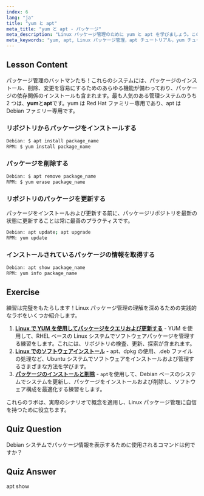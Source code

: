 ```yaml
---
index: 6
lang: "ja"
title: "yum と apt"
meta_title: "yum と apt - パッケージ"
meta_description: "Linux パッケージ管理のために yum と apt を学びましょう。この初心者向けチュートリアルで、Debian/RPM システムにソフトウェアをインストール、削除、更新しましょう。今日から始めましょう！"
meta_keywords: "yum, apt, Linux パッケージ管理，apt チュートリアル，yum チュートリアル，Linux コマンド，初心者ガイド，パッケージインストール"
---
```


## Lesson Content

パッケージ管理のバットマンたち！これらのシステムには、パッケージのインストール、削除、変更を容易にするためのあらゆる機能が備わっており、パッケージの依存関係のインストールも含まれます。最も人気のある管理システムのうち 2 つは、**yum**と**apt**です。yum は Red Hat ファミリー専用であり、apt は Debian ファミリー専用です。

### リポジトリからパッケージをインストールする

```bash
Debian: $ apt install package_name
RPM: $ yum install package_name
```

### パッケージを削除する

```bash
Debian: $ apt remove package_name
RPM: $ yum erase package_name
```

### リポジトリのパッケージを更新する

パッケージをインストールおよび更新する前に、パッケージリポジトリを最新の状態に更新することは常に最善のプラクティスです。

```bash
Debian: apt update; apt upgrade
RPM: yum update
```

### インストールされているパッケージの情報を取得する

```bash
Debian: apt show package_name
RPM: yum info package_name
```

## Exercise

練習は完璧をもたらします！Linux パッケージ管理の理解を深めるための実践的なラボをいくつか紹介します。

1. **[Linux で YUM を使用してパッケージをクエリおよび更新する](https://labex.io/ja/labs/rhel-query-and-update-packages-with-yum-in-linux-590869)** - YUM を使用して、RHEL ベースの Linux システムでソフトウェアパッケージを管理する練習をします。これには、リポジトリの検査、更新、探索が含まれます。
2. **[Linux でのソフトウェアインストール](https://labex.io/ja/labs/linux-software-installation-on-linux-18005)** - apt、dpkg の使用、.deb ファイルの処理など、Ubuntu システムでソフトウェアをインストールおよび管理するさまざまな方法を学びます。
3. **[パッケージのインストールと削除](https://labex.io/ja/labs/linux-installing-and-removing-packages-385380)** - `apt`を使用して、Debian ベースのシステムでシステムを更新し、パッケージをインストールおよび削除し、ソフトウェア構成を最適化する練習をします。

これらのラボは、実際のシナリオで概念を適用し、Linux パッケージ管理に自信を持つために役立ちます。

## Quiz Question

Debian システムでパッケージ情報を表示するために使用されるコマンドは何ですか？

## Quiz Answer

apt show
